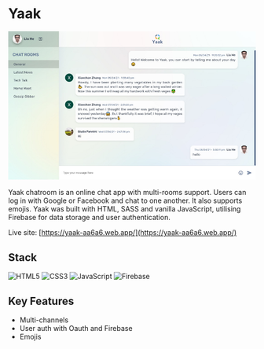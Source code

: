 # Yaak

![Yaak](public/img/yaak.jpg)

Yaak chatroom is an online chat app with multi-rooms support. Users can log in with Google or Facebook and chat to one another. It also supports emojis. Yaak was built with HTML, SASS and vanilla JavaScript, utilising Firebase for data storage and user authentication.

Live site: [https://yaak-aa6a6.web.app/](https://yaak-aa6a6.web.app/)

## Stack

![HTML5](https://img.shields.io/badge/html5-%23E34F26.svg?style=for-the-badge&logo=html5&logoColor=white)
![CSS3](https://img.shields.io/badge/css3-%231572B6.svg?style=for-the-badge&logo=css3&logoColor=white)
![JavaScript](https://img.shields.io/badge/javascript-%23323330.svg?style=for-the-badge&logo=javascript&logoColor=%23F7DF1E)
![Firebase](https://img.shields.io/badge/Firebase-039BE5?style=for-the-badge&logo=Firebase&logoColor=white)

## Key Features

- Multi-channels
- User auth with Oauth and Firebase
- Emojis
